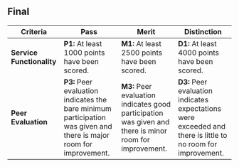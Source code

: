 ## Final

| **Criteria** | **Pass** | **Merit** | **Distinction** |
|------|--------------------------------------|--------------------------------------|--------------------------------------|
| **Service Functionality**  | **P1:** At least 1000 points have been scored. | **M1:** At least 2500 points have been scored. | **D1:** At least 4000 points have been scored. |
| **Peer Evaluation**   |  **P3:** Peer evaluation indicates the bare minimum participation was given and there is major room for improvement. | **M3:** Peer evaluation indicates good participation was given and there is minor room for improvement. | **D3:** Peer evaluation indicates expectations were exceeded and there is little to no room for improvement. |
